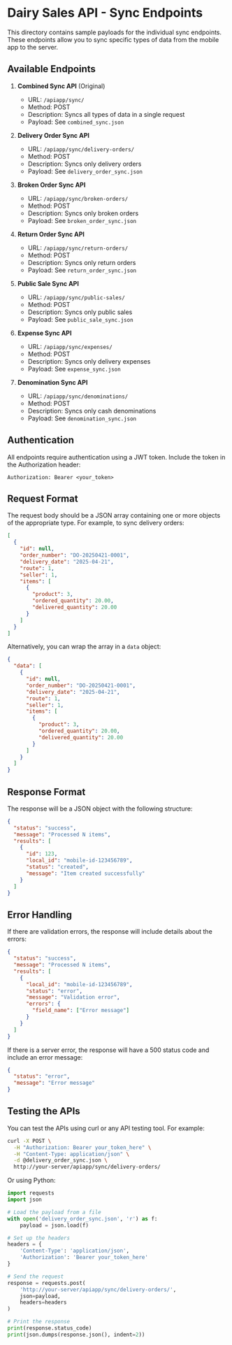 # Dairy Sales API - Sync Endpoints

This directory contains sample payloads for the individual sync endpoints. These endpoints allow you to sync specific types of data from the mobile app to the server.

## Available Endpoints

1. **Combined Sync API** (Original)
   - URL: `/apiapp/sync/`
   - Method: POST
   - Description: Syncs all types of data in a single request
   - Payload: See `combined_sync.json`

2. **Delivery Order Sync API**
   - URL: `/apiapp/sync/delivery-orders/`
   - Method: POST
   - Description: Syncs only delivery orders
   - Payload: See `delivery_order_sync.json`

3. **Broken Order Sync API**
   - URL: `/apiapp/sync/broken-orders/`
   - Method: POST
   - Description: Syncs only broken orders
   - Payload: See `broken_order_sync.json`

4. **Return Order Sync API**
   - URL: `/apiapp/sync/return-orders/`
   - Method: POST
   - Description: Syncs only return orders
   - Payload: See `return_order_sync.json`

5. **Public Sale Sync API**
   - URL: `/apiapp/sync/public-sales/`
   - Method: POST
   - Description: Syncs only public sales
   - Payload: See `public_sale_sync.json`

6. **Expense Sync API**
   - URL: `/apiapp/sync/expenses/`
   - Method: POST
   - Description: Syncs only delivery expenses
   - Payload: See `expense_sync.json`

7. **Denomination Sync API**
   - URL: `/apiapp/sync/denominations/`
   - Method: POST
   - Description: Syncs only cash denominations
   - Payload: See `denomination_sync.json`

## Authentication

All endpoints require authentication using a JWT token. Include the token in the Authorization header:

```
Authorization: Bearer <your_token>
```

## Request Format

The request body should be a JSON array containing one or more objects of the appropriate type. For example, to sync delivery orders:

```json
[
  {
    "id": null,
    "order_number": "DO-20250421-0001",
    "delivery_date": "2025-04-21",
    "route": 1,
    "seller": 1,
    "items": [
      {
        "product": 3,
        "ordered_quantity": 20.00,
        "delivered_quantity": 20.00
      }
    ]
  }
]
```

Alternatively, you can wrap the array in a `data` object:

```json
{
  "data": [
    {
      "id": null,
      "order_number": "DO-20250421-0001",
      "delivery_date": "2025-04-21",
      "route": 1,
      "seller": 1,
      "items": [
        {
          "product": 3,
          "ordered_quantity": 20.00,
          "delivered_quantity": 20.00
        }
      ]
    }
  ]
}
```

## Response Format

The response will be a JSON object with the following structure:

```json
{
  "status": "success",
  "message": "Processed N items",
  "results": [
    {
      "id": 123,
      "local_id": "mobile-id-123456789",
      "status": "created",
      "message": "Item created successfully"
    }
  ]
}
```

## Error Handling

If there are validation errors, the response will include details about the errors:

```json
{
  "status": "success",
  "message": "Processed N items",
  "results": [
    {
      "local_id": "mobile-id-123456789",
      "status": "error",
      "message": "Validation error",
      "errors": {
        "field_name": ["Error message"]
      }
    }
  ]
}
```

If there is a server error, the response will have a 500 status code and include an error message:

```json
{
  "status": "error",
  "message": "Error message"
}
```

## Testing the APIs

You can test the APIs using curl or any API testing tool. For example:

```bash
curl -X POST \
  -H "Authorization: Bearer your_token_here" \
  -H "Content-Type: application/json" \
  -d @delivery_order_sync.json \
  http://your-server/apiapp/sync/delivery-orders/
```

Or using Python:

```python
import requests
import json

# Load the payload from a file
with open('delivery_order_sync.json', 'r') as f:
    payload = json.load(f)

# Set up the headers
headers = {
    'Content-Type': 'application/json',
    'Authorization': 'Bearer your_token_here'
}

# Send the request
response = requests.post(
    'http://your-server/apiapp/sync/delivery-orders/',
    json=payload,
    headers=headers
)

# Print the response
print(response.status_code)
print(json.dumps(response.json(), indent=2))
```
